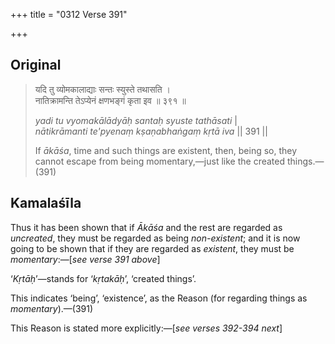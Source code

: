 +++
title = "0312 Verse 391"

+++
## Original 
>
> यदि तु व्योमकालाद्याः सन्तः स्युस्ते तथासति ।  
> नातिक्रामन्ति तेऽप्येनं क्षणभङ्गं कृता इव ॥ ३९१ ॥ 
>
> *yadi tu vyomakālādyāḥ santaḥ syuste tathāsati* \|  
> *nātikrāmanti te'pyenaṃ kṣaṇabhaṅgaṃ kṛtā iva* \|\| 391 \|\| 
>
> If *ākāśa*, time and such things are existent, then, being so, they cannot escape from being momentary,—just like the created things.—(391)



## Kamalaśīla

Thus it has been shown that if *Ākāśa* and the rest are regarded as *uncreated*, they must be regarded as being *non-existent*; and it is now going to be shown that if they are regarded as *existent*, they must be *momentary*:—[*see verse 391 above*]

‘*Kṛtāḥ*’—stands for ‘*kṛtakāḥ*’, ‘created things’.

This indicates ‘being’, ‘existence’, as the Reason (for regarding things as *momentary*).—(391)

This Reason is stated more explicitly:—[*see verses 392-394 next*]


